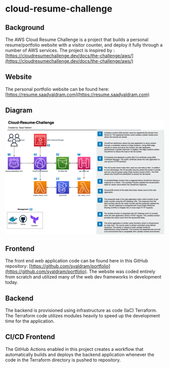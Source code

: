 # cloud-resume-challenge

## Background
The AWS Cloud Resume Challenge is a project that builds a personal resume/portfolio website with a visitor counter, and deploy it fully through a number of AWS services. The project is inspired by :[https://cloudresumechallenge.dev/docs/the-challenge/aws/](https://cloudresumechallenge.dev/docs/the-challenge/aws/)

## Website
The personal portfolio website can be found here: [https://resume.saadyaldram.com](https://resume.saadyaldram.com)

## Diagram
![](docs/crc_diagram.png)

## Frontend
The front end web application code can be found here in this GitHub repository: [https://github.com/syaldram/portfolio](https://github.com/syaldram/portfolio). The website was coded entirely from scratch and utilized many of the web dev frameworks in development today. 

## Backend
The backend is provisioned using infrastructure as code (IaC) Terraform. The Terraform code utilizes modules heavily to speed up the development time for the application. 

## CI/CD Frontend
The GitHub Actions enabled in this project creates a workflow that automatically builds and deploys the backend application whenever the code in the Terraform directory is pushed to repository.